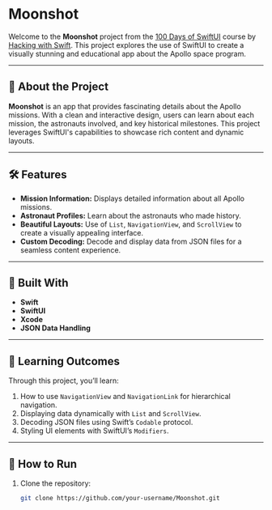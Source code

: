 # Moonshot

Welcome to the **Moonshot** project from the [100 Days of SwiftUI](https://www.hackingwithswift.com/100/swiftui) course by [Hacking with Swift](https://www.hackingwithswift.com). This project explores the use of SwiftUI to create a visually stunning and educational app about the Apollo space program.

---

## 🚀 About the Project

**Moonshot** is an app that provides fascinating details about the Apollo missions. With a clean and interactive design, users can learn about each mission, the astronauts involved, and key historical milestones. This project leverages SwiftUI's capabilities to showcase rich content and dynamic layouts.

---

## 🛠 Features

- **Mission Information:** Displays detailed information about all Apollo missions.
- **Astronaut Profiles:** Learn about the astronauts who made history.
- **Beautiful Layouts:** Use of `List`, `NavigationView`, and `ScrollView` to create a visually appealing interface.
- **Custom Decoding:** Decode and display data from JSON files for a seamless content experience.

---

## 🧰 Built With

- **Swift**
- **SwiftUI**
- **Xcode**
- **JSON Data Handling**

---

## 📝 Learning Outcomes

Through this project, you’ll learn:

1. How to use `NavigationView` and `NavigationLink` for hierarchical navigation.
2. Displaying data dynamically with `List` and `ScrollView`.
3. Decoding JSON files using Swift’s `Codable` protocol.
4. Styling UI elements with SwiftUI’s `Modifiers`.

---

## 🔧 How to Run

1. Clone the repository:
   ```bash
   git clone https://github.com/your-username/Moonshot.git
